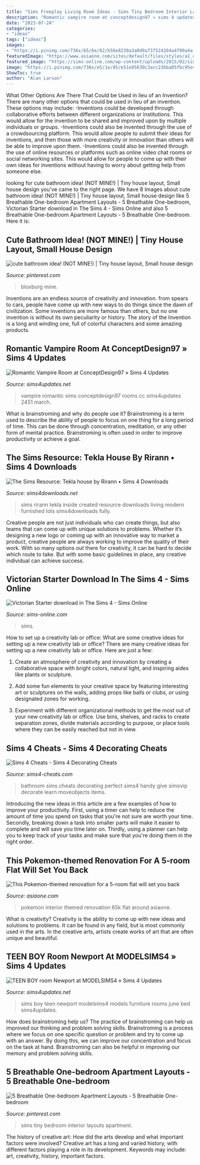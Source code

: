 ```yaml
---
title: "Sims Freeplay Living Room Ideas - Sims Tiny Bedroom Interior Layouts Apartment"
description: "Romantic vampire room at conceptdesign97 » sims 4 updates"
date: "2023-07-24"
categories:
- "ideas"
tags: ["ideas"]
images:
- "https://i.pinimg.com/736x/b5/6e/82/b56e8238a3a0d9a737524284a4f90a4a.jpg"
featuredImage: "https://www.asiaone.com/sites/default/files/styles/a1_og_image/public/original_images/Jul2020/105769022_3163824433675179_2811956812918213160_o.jpg?itok=as5-RutI"
featured_image: "https://sims-online.com/wp-content/uploads/2015/02/sims-4-download-victorian-starter-living-room-2.jpg"
image: "https://i.pinimg.com/736x/e5/1e/85/e51e85630c3acc23bba05fbc95e42b6c.jpg"
ShowToc: true
author: "Alan Larson"
---
```



What Other Options Are There That Could be Used in lieu of an Invention?
There are many other options that could be used in lieu of an invention. These options may include: 
-Inventions could be developed through collaborative efforts between different organizations or institutions. This would allow for the invention to be shared and improved upon by multiple individuals or groups. 
-Inventions could also be invented through the use of a crowdsourcing platform. This would allow people to submit their ideas for inventions, and then those with more creativity or innovation than others will be able to improve upon them. 
-Inventions could also be invented through the use of online resources or platforms such as online video chat rooms or social networking sites. This would allow for people to come up with their own ideas for inventions without having to worry about getting help from someone else.

	

		
looking for cute bathroom idea! (NOT MINE!) | Tiny house layout, Small house design you've came to the right page. We have 8 Images about cute bathroom idea! (NOT MINE!) | Tiny house layout, Small house design like 5 Breathable One-bedroom Apartment Layouts - 5 Breathable One-bedroom, Victorian Starter download in The Sims 4 - Sims Online and also 5 Breathable One-bedroom Apartment Layouts - 5 Breathable One-bedroom. Here it is:
		
    
## Cute Bathroom Idea! (NOT MINE!) | Tiny House Layout, Small House Design

<img loading=lazy src="https://i.pinimg.com/736x/e5/1e/85/e51e85630c3acc23bba05fbc95e42b6c.jpg" onerror="this.onerror=null;this.src='https://tse2.mm.bing.net/th?id=OIP.wRvti63avq-sjvuFel6z-wHaD0&amp;pid=15.1';" alt="cute bathroom idea! (NOT MINE!) | Tiny house layout, Small house design">

_Source: pinterest.com_

>bloxburg mine. 

	

Inventions are an endless source of creativity and innovation. from spears to cars, people have come up with new ways to do things since the dawn of civilization. Some inventions are more famous than others, but no one invention is without its own peculiarity or history. The story of the Invention is a long and winding one, full of colorful characters and some amazing products.

    
## Romantic Vampire Room At ConceptDesign97 » Sims 4 Updates

<img loading=lazy src="http://sims4updates.net/wp-content/uploads/2017/03/2451.jpg" onerror="this.onerror=null;this.src='https://tse3.mm.bing.net/th?id=OIP.J4Hjxcn3RrnixoMGWHmmUQHaD2&amp;pid=15.1';" alt="Romantic Vampire Room at ConceptDesign97 » Sims 4 Updates">

_Source: sims4updates.net_

>vampire romantic sims conceptdesign97 rooms cc sims4updates 2451 march. 

	

What is brainstroming and why do people use it?
Brainstroming is a term used to describe the ability of people to focus on one thing for a long period of time. This can be done through concentration, meditation, or any other form of mental practice. Brainstroming is often used in order to improve productivity or achieve a goal.

    
## The Sims Resource: Tekla House By Rirann • Sims 4 Downloads

<img loading=lazy src="http://sims4downloads.net/wp-content/uploads/2015/04/8010.jpg" onerror="this.onerror=null;this.src='https://tse4.mm.bing.net/th?id=OIP.uG59whc30mlEu5J-1kfu0gHaFj&amp;pid=15.1';" alt="The Sims Resource: Tekla house by Rirann • Sims 4 Downloads">

_Source: sims4downloads.net_

>sims rirann tekla inside created resource downloads living modern furnished lots sims4downloads fully. 

	

Creative people are not just individuals who can create things, but also teams that can come up with unique solutions to problems. Whether it’s designing a new logo or coming up with an innovative way to market a product, creative people are always working to improve the quality of their work. With so many options out there for creativity, it can be hard to decide which route to take. But with some basic guidelines in place, any creative individual can achieve success.

    
## Victorian Starter Download In The Sims 4 - Sims Online

<img loading=lazy src="https://sims-online.com/wp-content/uploads/2015/02/sims-4-download-victorian-starter-living-room-2.jpg" onerror="this.onerror=null;this.src='https://tse2.mm.bing.net/th?id=OIP.XjUbiKhWESkAInjIKyy9_AHaEE&amp;pid=15.1';" alt="Victorian Starter download in The Sims 4 - Sims Online">

_Source: sims-online.com_

>sims. 

	

How to set up a creativity lab or office: What are some creative ideas for setting up a new creativity lab or office?
There are many creative ideas for setting up a new creativity lab or office. Here are just a few: 
1. Create an atmosphere of creativity and innovation by creating a collaborative space with bright colors, natural light, and inspiring aides like plants or sculpture.

2. Add some fun elements to your creative space by featuring interesting art or sculptures on the walls, adding props like balls or clubs, or using designated zones for working.

3. Experiment with different organizational methods to get the most out of your new creativity lab or office. Use bins, shelves, and racks to create separation zones, divide materials according to purpose, or place tools where they can be easily reached but not in view.

    
## Sims 4 Cheats - Sims 4 Decorating Cheats

<img loading=lazy src="https://www.sims4-cheats.com/images/20181212/decorating.jpg" onerror="this.onerror=null;this.src='https://tse1.mm.bing.net/th?id=OIP.vTI93e4SSoJDqUWOEpx0uwHaEL&amp;pid=15.1';" alt="Sims 4 Cheats - Sims 4 Decorating Cheats">

_Source: sims4-cheats.com_

>bathroom sims cheats decorating perfect sims4 handy give simsvip decorate learn moveobjects items. 

	

Introducing the new ideas in this article are a few examples of how to improve your productivity. First, using a timer can help to reduce the amount of time you spend on tasks that you're not sure are worth your time. Secondly, breaking down a task into smaller parts will make it easier to complete and will save you time later on. Thirdly, using a planner can help you to keep track of your tasks and make sure that you're doing them in the right order.

    
## This Pokemon-themed Renovation For A 5-room Flat Will Set You Back

<img loading=lazy src="https://www.asiaone.com/sites/default/files/styles/a1_og_image/public/original_images/Jul2020/105769022_3163824433675179_2811956812918213160_o.jpg?itok=as5-RutI" onerror="this.onerror=null;this.src='https://tse2.mm.bing.net/th?id=OIP.RsYOx7H6jTqDVkwimDcA4gHaE8&amp;pid=15.1';" alt="This Pokemon-themed renovation for a 5-room flat will set you back">

_Source: asiaone.com_

>pokemon interior themed renovation 65k flat around asiaone. 

	

What is creativity?
Creativity is the ability to come up with new ideas and solutions to problems. It can be found in any field, but is most commonly used in the arts. In the creative arts, artists create works of art that are often unique and beautiful.

    
## TEEN BOY Room Newport At MODELSIMS4 » Sims 4 Updates

<img loading=lazy src="https://sims4updates.net/wp-content/uploads/2018/06/15311-670x377.jpg" onerror="this.onerror=null;this.src='https://tse3.mm.bing.net/th?id=OIP.lMCHYPr431hs-zNH7y9xHwHaEK&amp;pid=15.1';" alt="TEEN BOY room Newport at MODELSIMS4 » Sims 4 Updates">

_Source: sims4updates.net_

>sims boy teen newport modelsims4 models furniture rooms june bed sims4updates. 

	

How does brainstroming help us?
The practice of brainstroming can help us improved our thinking and problem solving skills. Brainstroming is a process where we focus on one specific question or problem and try to come up with an answer. By doing this, we can improve our concentration and focus on the task at hand. Brainstroming can also be helpful in improving our memory and problem solving skills.

    
## 5 Breathable One-bedroom Apartment Layouts - 5 Breathable One-bedroom

<img loading=lazy src="https://i.pinimg.com/736x/b5/6e/82/b56e8238a3a0d9a737524284a4f90a4a.jpg" onerror="this.onerror=null;this.src='https://tse1.mm.bing.net/th?id=OIP.hjABDfLO4m-DOXqgY-z28wHaHa&amp;pid=15.1';" alt="5 Breathable One-bedroom Apartment Layouts - 5 Breathable One-bedroom">

_Source: pinterest.com_

>sims tiny bedroom interior layouts apartment. 

	

The history of creative art: How did the arts develop and what important factors were involved?
Creative art has a long and varied history, with different factors playing a role in its development. Keywords may include: art, creativity, history, important factors.

